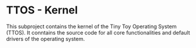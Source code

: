 # TTOS - Kernel

This subproject contains the kernel of the Tiny Toy Operating System (TTOS). It
conntains the source code for all core functionalities and default drivers of
the operating system.
